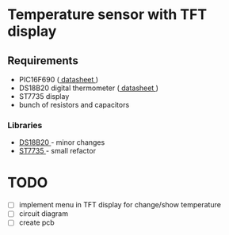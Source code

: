 # Temperature sensor with TFT display

## Requirements
- PIC16F690 ([ datasheet ](http://ww1.microchip.com/downloads/en/DeviceDoc/40001262F.pdf))
- DS18B20 digital thermometer ([ datasheet ](https://datasheets.maximintegrated.com/en/ds/DS18B20.pdf))
- ST7735 display
- bunch of resistors and capacitors

### Libraries
- [ DS18B20 ](https://simple-circuit.com/mplab-xc8-ds18b20-pic-microcontroller) - minor changes 
- [ ST7735 ](http://www.moty22.co.uk/tft_counter.php) - small refactor

# TODO 
- [ ] implement menu in TFT display for change/show temperature 
- [ ] circuit diagram
- [ ] create pcb
